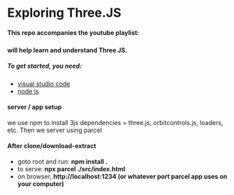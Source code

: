 <h1>Exploring Three.JS</h1>
<h4>This repo accompanies the youtube playlist: </h4>
<h3> <a href=""> </a> </h3>
<h4>will help learn and understand Three JS.</h4>
<h5>To get started, you need:</h5>
<ul>
<li>
<a href="https://code.visualstudio.com/"> visual studio code </a>
</li>
<li>
<a href="https://nodejs.org/en/">node js </a>
</li>
</ul>
<h4>server / app setup</h4>
<p>we use npm to install 3js dependencies = three.js, orbitcontrols.js, loaders, etc. Then we server using parcel</p>

<h4>After clone/download-extract</h4>
<ul>
    <li>goto root and run: <b>npm install .</b></li>
    <li>to serve: <b>npx parcel ./src/index.html</b></li>
    <li>on browser, <b>http://localhost:1234<b> (or whatever port parcel app uses on your computer)</li>
</ul>